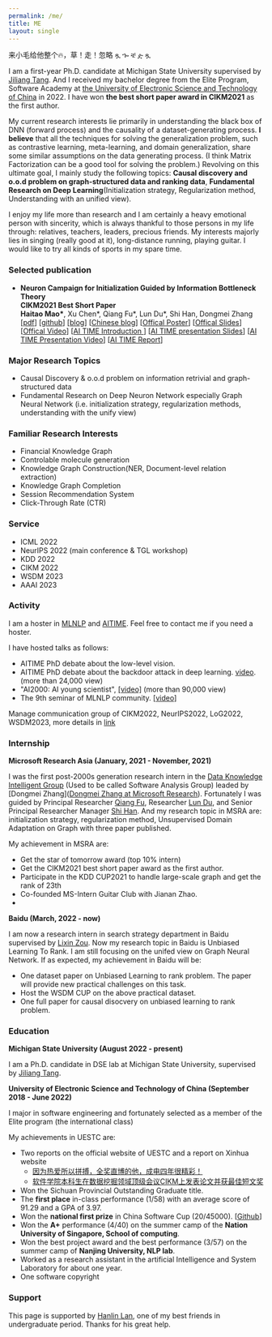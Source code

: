 ```yaml
---
permalink: /me/
title: ME
layout: single
---
```

来小毛给他整个🔥，草！走！忽略 ጿ ኈ ቼ ዽ ጿ

I am a first-year Ph.D. candidate at Michigan State University supervised by [Jiliang Tang](http://www.cse.msu.edu/~tangjili/index.html). And I received my bachelor degree from the Elite Program, Software Academy at [the University of Electronic Science and Technology of China](https://en.uestc.edu.cn/) in 2022. I have won **the best short paper award in CIKM2021** as the first author.

My current research interests lie primarily in understanding the black box of DNN (forward process) and the causality of a dataset-generating process. **I believe** that all the techniques for solving the generalization problem, such as contrastive learning, meta-learning, and domain generalization, share some similar assumptions on the data generating process. (I think Matrix Factorization can be a good tool for solving the problem.) Revolving on this ultimate goal, I mainly study the following topics: **Causal discovery and o.o.d problem on graph-structured data and ranking data**, **Fundamental Research on Deep Learning**(Initialization strategy, Regularization method, Understanding with an unified view).

I enjoy my life more than research and I am certainly a heavy emotional person with sincerity, which is always thankful to those persons in my life through: relatives, teachers, leaders, precious friends. 
My interests majorly lies in singing (really good at it), long-distance running, playing guitar. I would like to try all kinds of sports in my spare time.




### Selected publication
<ul>
    <li>
      <p>
        <strong> Neuron Campaign for Initialization Guided by Information Bottleneck Theory </strong><br>
        <strong>CIKM2021 Best Short Paper</strong><br>
        <strong>Haitao Mao*</strong>, Xu Chen*, Qiang Fu*, Lun Du*, Shi Han, Dongmei Zhang <br>
        [<a href="https://arxiv.org/pdf/2108.06530.pdf">pdf</a>]
        [<a href="https://github.com/huanhuqueyue/CIKM-IBCI">github</a>]
        [<a href="https://huanhuqueyue.github.io/personal-page/categories/neuronCampaign/">blog</a>]
        [<a href="https://zhuanlan.zhihu.com/p/398198523">Chinese blog</a>]
        [<a href="https://github.com/huanhuqueyue/personal-page/blob/master/_files/CIKM2021/Init_poster.pdf">Offical Poster</a>]
        [<a href="https://github.com/huanhuqueyue/personal-page/blob/master/_files/CIKM2021/CIKM21_Neuron_Campaign_for_Initialization_Guided_by_Information_Bottleneck_Theory.pdf">Offical Slides</a>]
        [<a href="https://github.com/huanhuqueyue/personal-page/blob/master/_files/CIKM2021/Init_video.mp4">Offical Video</a>]
        [<a href="https://mp.weixin.qq.com/s/PEt7m_iadPGm9puO0S0nHw">AI TIME Introduction </a>]
        [<a href="https://github.com/huanhuqueyue/personal-page/blob/master/_files/CIKM2021/AITime%20CIKM21%20-%20Neuron%20Campaign.pdf">AI TIME presentation Slides</a>]
        [<a href="https://www.bilibili.com/video/BV1fL411V7FP?spm_id_from=333.1007.top_right_bar_window_history.content.click">AI TIME Presentation Video</a>]
        [<a href="https://mp.weixin.qq.com/s/V0pwLwTR-rVpe8h5NL_u3g">AI TIME Report</a>]
      </p>
    </li>
</ul>

### Major Research Topics
- Causal Discovery & o.o.d problem on information retrivial and graph-structured data
- Fundamental Research on Deep Neuron Network especially Graph Neural Network (i.e. initialization strategy, regularization methods, understanding with the unify view)





### Familiar Research Interests
- Financial Knowledge Graph
- Controlable molecule generation
- Knowledge Graph Construction(NER, Document-level relation extraction)
- Knowledge Graph Completion
- Session Recommendation System
- Click-Through Rate (CTR)


### Service
- ICML 2022
- NeurIPS 2022 (main conference & TGL workshop)
- KDD 2022
- CIKM 2022
- WSDM 2023
- AAAI 2023

### Activity

I am a hoster in [MLNLP](https://mp.weixin.qq.com/s/IUjQIVCSKexVKuV_jz5SRg) and [AITIME](http://www.aitime.cn/). Feel free to contact me if you need a hoster.


I have hosted talks as follows:
- AITIME PhD debate about the low-level vision.
- AITIME PhD debate about the backdoor attack in deep learning. [video](https://www.bilibili.com/video/BV1qT411g7Cq?spm_id_from=333.999.0.0&vd_source=85bb42770c1036d2fc85b057595f1054). (more than 24,000 view)
- "AI2000: AI young scientist", [[video]](https://www.bilibili.com/video/BV1x94y1d7nL?spm_id_from=333.1007.top_right_bar_window_dynamic.content.click) (more than 90,000 view)
- The 9th seminar of MLNLP community. [[video]](https://www.bilibili.com/video/BV1wB4y1r7fa?spm_id_from=333.337.search-card.all.click)


Manage communication group of CIKM2022, NeurIPS2022, LoG2022, WSDM2023, more details in [link](https://github.com/MLNLP-World/Top-Conference-WeChat-Group)


### Internship

**Microsoft Research Asia (January, 2021 - November, 2021)**

I was the first post-2000s generation research intern in the [Data Knowledge Intelligent Group](https://www.microsoft.com/en-us/research/group/data-knowledge-intelligence/) (Used to be called Software Analysis Group) leaded by [Dongmei Zhang]([Dongmei Zhang at Microsoft Research](https://www.microsoft.com/en-us/research/people/dongmeiz/)). Fortunately I was guided by Principal Researcher [Qiang Fu](https://scholar.google.com/citations?hl=en&user=bwTLZSIAAAAJ), Researcher [Lun Du](https://scholar.google.com/citations?user=3XUANDAAAAAJ&hl=en&oi=ao), and Senior Principal Researcher Manager [Shi Han](https://www.microsoft.com/en-us/research/people/shihan/). And my research topic in MSRA are: initialization strategy, regularization method, Unsupervised Domain Adaptation on Graph with three paper published. 

My achievement in MSRA are:

- Get the star of tomorrow award (top 10% intern)
- Get the CIKM2021 best short paper award as the first author.
- Participate in the KDD CUP2021 to handle large-scale graph and get the rank of 23th
- Co-founded MS-Intern Guitar Club with Jianan Zhao.
- 
**Baidu (March, 2022 - now)**

I am now a research intern in search strategy department in Baidu supervised by [Lixin Zou](https://www.zoulixin.site/). Now my research topic in Baidu is Unbiased Learning To Rank. I am still focusing on the unifed view on Graph Neural Network.
If as expected, my achievement in Baidu will be:

- One dataset paper on Unbiased Learning to rank problem. The paper will provide new practical challenges on this task.
- Host the WSDM CUP on the above practical dataset.
- One full paper for causal disocvery on unbiased learning to rank problem.


### Education
**Michigan State University (August 2022 - present)**

I am a Ph.D. candidate in DSE lab at Michigan State University, supervised by [Jiliang Tang](http://www.cse.msu.edu/~tangjili/index.html). 

**University of Electronic Science and Technology of China  (September 2018 - June 2022)**

I major in software engineering and fortunately selected as a member of the Elite program (the international class)

My achievements in UESTC are:

- Two reports on the official website of UESTC and a report on Xinhua website
  - [因为热爱所以拼搏，全奖直博的他，成电四年很精彩！](https://mp.weixin.qq.com/s/CMcPWZ1YTafE8CUQcA619Q) 
  - [软件学院本科生在数据挖掘领域顶级会议CIKM上发表论文并获最佳短文奖](https://news.uestc.edu.cn/?n=UestcNews.Front.DocumentV2.ArticlePage&Id=81841)
- Won the Sichuan Provincial Outstanding Graduate title.
- The **first place** in-class performance (1/58) with an average score of 91.29 and a GPA of 3.97.
- Won the **national first prize** in China Software Cup (20/45000). [[Github](https://github.com/xiaobao520123/EnterpriseNavigator)]
- Won the **A+** performance (4/40) on the summer camp of the **Nation University of Singapore, School of computing**. 
- Won the best project award and the best performance (3/57) on the summer camp of **Nanjing University, NLP lab**.
- Worked as a research assistant in the artificial Intelligence and System Laboratory for about one year.
- One software copyright



### Support
This page is supported by [Hanlin Lan](https://runtus.top), one of my best friends in undergraduate period. Thanks for his great help.